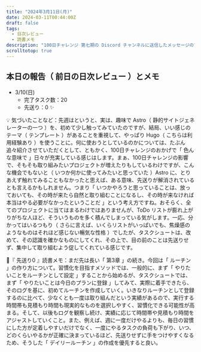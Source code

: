 ```yaml
---
title: "2024年3月11日(月)"
date: 2024-03-11T00:44:00Z
draft: false
tags:
  - 日次レビュー
  - 読書メモ
description: "100日チャレンジ 第七期の Discord チャンネルに送信したメッセージのアーカイブ"
scrolltotop: true
---
```


## 本日の報告（ 前日の日次レビュー ）とメモ

- 3/10(日)
  - 完了タスク数：20
  - 先送り：0 ✨

💡 気づいたことなど：先週はというと、実は、趣味で Astro（ 静的サイトジェネレーターの一つ ）を、初めて少し触ってみていたのですが、結局、いい感じのテーマ（ テンプレート ）があることを重視して、やっぱり Hugo（ こちらは利用経験あり ）を使うことに。何に使おうとしているのかについては、たぶん追々紹介させていただくとして、ともかく、100日チャレンジのおかげで「 色んな意味で 」日々が充実している感じはします。まぁ、100日チャレンジの影響で、そもそも取り組みたいプロジェクトが増えたりもしているわけですが、こんな機会でもないと（ いつか何かに使ってみたいと思っていた ）Astro に、とりあえず触れてみることもなかったと思えば、ある意味、先送りが解消されているとも言えるかもしれません。つまり「 いつかやろうと思っていることは、放っておいても、その時が来たら自然と取り組むことになるし、その時が来なければ本当はやる必要がなかったということだ 」という考え方ですね。おそらく、全てのプロジェクトに当てはまるわけではありませんが、ToDo リストが膨れ上がりがちな人ほど、そういうものを多く積んでしまっている気がします。一応、分かってはいるつもり（ さらに言えば、いくらリストがいっぱいでも、焦燥感のようなものはそれほど感じない暢気な性格 ）でしたが、タスクシュートは、改めて、その認識を確かなものにしてくれ、その上で、目の前のことは先送りせず、集中して取り組むよう促してくれている感じです。

🔖『 先送り0 』読書メモ：まだ先は長い「 第3章 」の続き。今回は「 ルーチン 」の作り方について。習慣化を目指すメソッドでは、一般的に、まず「 やりたいことをルーチンとして設定 」することから始めるが、タスクシュートでは、まず「 やりたいことは今日のプランに登録 」してみて、実際に着手できたら、そのログを基に、初めてルーチンを作成していく。いきなりルーチンとして登録するのに比べて、少なくとも一度は取り組んだという実績があるので、実行する時間帯も見積もり時間も現実的なものを選択しやすく、習慣化できる可能性が高まる。そして、以後もログを観察し続け、実績に応じて時間帯や見積もり時間をアジャストしていくこと。また、例えば、週に一度だけやるよりも、毎日の習慣にした方が定着しやすいだけでなく、一度にやるタスクの負荷も下がり、いつ、どのくらいやるかが正確に決まっているほど、先送りせずに手をつけやすくなるため、そうした「 デイリールーチン 」の作成を優先すると良い。

